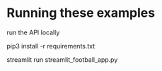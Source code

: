 # Running these examples

run the API locally 

pip3 install -r requirements.txt

streamlit run streamlit_football_app.py


